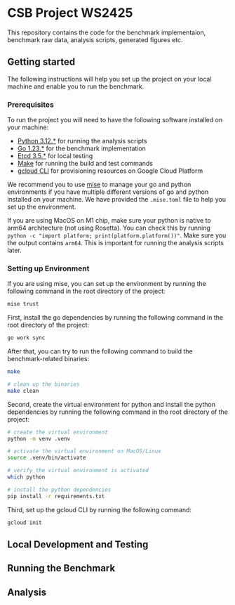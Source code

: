 # CSB Project WS2425

This repository contains the code for the benchmark implementaion, benchmark raw data, analysis scripts, generated figures etc.

## Getting started

The following instructions will help you set up the project on your local machine and enable you to run the benchmark.

### Prerequisites

To run the project you will need to have the following software installed on your machine:

- [Python 3.12.*](https://www.python.org/downloads/) for running the analysis scripts
- [Go 1.23.*](https://go.dev/doc/install) for the benchmark implementation
- [Etcd 3.5.*](https://etcd.io/docs/v3.5/install/) for local testing
- [Make](https://www.gnu.org/software/make/) for running the build and test commands
- [gcloud CLI](https://cloud.google.com/sdk/docs/install) for provisioning resources on Google Cloud Platform

We recommend you to use [mise](https://mise.jdx.dev/getting-started.html) to manage your go and python environments if you have multiple different versions of go and python installed on your machine. We have provided the `.mise.toml` file to help you set up the environment.

If you are using MacOS on M1 chip, make sure your python is native to arm64 architecture (not using Rosetta). You can check this by running `python -c "import platform; print(platform.platform())"`. Make sure you the output contains `arm64`. This is important for running the analysis scripts later.

### Setting up Environment

If you are using mise, you can set up the environment by running the following command in the root directory of the project:
```bash
mise trust
```

First, install the go dependencies by running the following command in the root directory of the project:

```bash
go work sync
```
After that, you can try to run the following command to build the benchmark-related binaries:

```bash
make

# clean up the binaries
make clean
```

Second, create the virtual environment for python and install the python dependencies by running the following command in the root directory of the project:

```bash
# create the virtual environment
python -m venv .venv

# activate the virtual environment on MacOS/Linux
source .venv/bin/activate

# verify the virtual environment is activated
which python

# install the python dependencies
pip install -r requirements.txt
```

Third, set up the gcloud CLI by running the following command:

```bash
gcloud init
```

## Local Development and Testing

## Running the Benchmark

## Analysis
